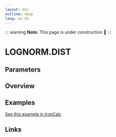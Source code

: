 ```yaml
---
layout: doc
outline: deep
lang: en-US
---
```


::: warning
**Note:** This page is under construction 🚧
:::

# LOGNORM.DIST

## Parameters

## Overview

## Examples

[See this example in IronCalc](https://app.ironcalc.com/?filename=lognorm.dist)

## Links